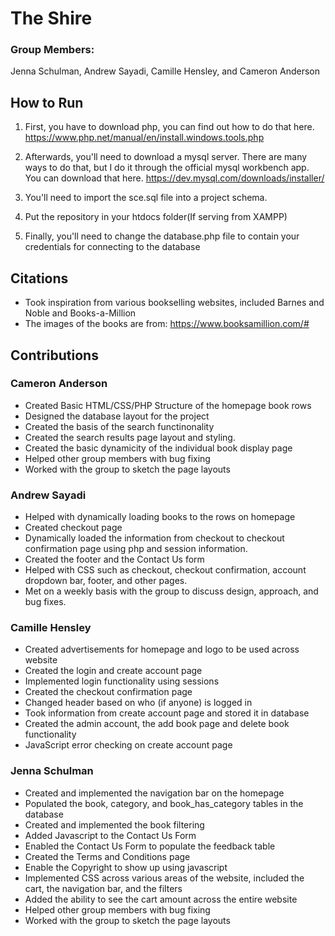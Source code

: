 # The Shire
### Group Members:
Jenna Schulman, Andrew Sayadi, Camille Hensley, and Cameron Anderson

## How to Run
1) First, you have to download php, you can find out how to do that here. 
https://www.php.net/manual/en/install.windows.tools.php

2) Afterwards, you'll need to download a mysql server. There are many ways to do that, but I do it through the official mysql workbench app. You can download that here.
https://dev.mysql.com/downloads/installer/

3) You'll need to import the sce.sql file into a project schema.

4) Put the repository in your htdocs folder(If serving from XAMPP)

5) Finally, you'll need to change the database.php file to contain your credentials for connecting to the database



## Citations
* Took inspiration from various bookselling websites, included Barnes and Noble and Books-a-Million
* The images of the books are from: https://www.booksamillion.com/#

## Contributions
### Cameron Anderson
 * Created Basic HTML/CSS/PHP Structure of the homepage book rows
 * Designed the database layout for the project
 * Created the basis of the search functinonality
 * Created the search results page layout and styling.
 * Created the basic dynamicity of the individual book display page
 * Helped other group members with bug fixing
 * Worked with the group to sketch the page layouts
 
 
 ### Andrew Sayadi
  * Helped with dynamically loading books to the rows on homepage
  * Created checkout page 
  * Dynamically loaded the information from checkout to checkout confirmation page using php and session information.
  * Created the footer and the Contact Us form
  * Helped with CSS such as checkout, checkout confirmation, account dropdown bar, footer, and other pages.
  * Met on a weekly basis with the group to discuss design, approach, and bug fixes.

### Camille Hensley
 * Created advertisements for homepage and logo to be used across website
 * Created the login and create account page
 * Implemented login functionality using sessions
 * Created the checkout confirmation page
 * Changed header based on who (if anyone) is logged in
 * Took information from create account page and stored it in database
 * Created the admin account, the add book page and delete book functionality
 * JavaScript error checking on create account page

### Jenna Schulman
 * Created and implemented the navigation bar on the homepage
 * Populated the book, category, and book_has_category tables in the database
 * Created and implemented the book filtering
 * Added Javascript to the Contact Us Form
 * Enabled the Contact Us Form to populate the feedback table
 * Created the Terms and Conditions page
 * Enable the Copyright to show up using javascript
 * Implemented CSS across various areas of the website, included the cart, the navigation bar, and the filters
 * Added the ability to see the cart amount across the entire website
 * Helped other group members with bug fixing
 * Worked with the group to sketch the page layouts
